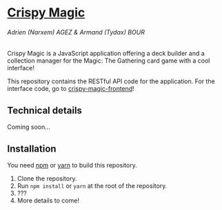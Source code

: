 # [Crispy Magic](http://crispy-magic.tumblr.com)
###### Adrien (Narxem) AGEZ & Armand (Tydax) BOUR
Crispy Magic is a JavaScript application offering a deck builder and a
collection manager for the Magic: The Gathering card game with a cool interface!

This repository contains the RESTful API code for the application. For the
interface code, go to [crispy-magic-frontend](https://github.com/Narxem/crispy-magic-front)!

## Technical details
Coming soon…

## Installation
You need [npm](https://www.npmjs.com/) or [yarn](https://yarnpkg.com/) to build
this repository.

1. Clone the repository.
2. Run `npm install` or `yarn` at the root of the repository.
3. ???
4. More details to come!
